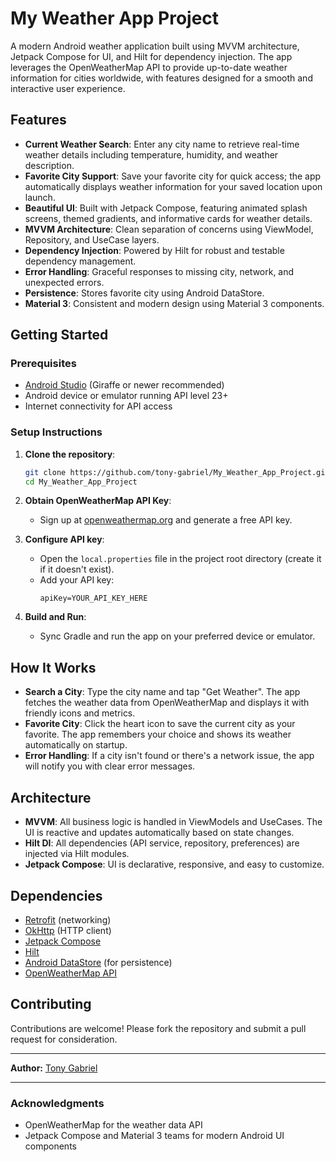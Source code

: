 # My Weather App Project

A modern Android weather application built using MVVM architecture, Jetpack Compose for UI, and Hilt for dependency injection. The app leverages the OpenWeatherMap API to provide up-to-date weather information for cities worldwide, with features designed for a smooth and interactive user experience.

## Features

- **Current Weather Search**: Enter any city name to retrieve real-time weather details including temperature, humidity, and weather description.
- **Favorite City Support**: Save your favorite city for quick access; the app automatically displays weather information for your saved location upon launch.
- **Beautiful UI**: Built with Jetpack Compose, featuring animated splash screens, themed gradients, and informative cards for weather details.
- **MVVM Architecture**: Clean separation of concerns using ViewModel, Repository, and UseCase layers.
- **Dependency Injection**: Powered by Hilt for robust and testable dependency management.
- **Error Handling**: Graceful responses to missing city, network, and unexpected errors.
- **Persistence**: Stores favorite city using Android DataStore.
- **Material 3**: Consistent and modern design using Material 3 components.


## Getting Started

### Prerequisites

- [Android Studio](https://developer.android.com/studio) (Giraffe or newer recommended)
- Android device or emulator running API level 23+
- Internet connectivity for API access

### Setup Instructions

1. **Clone the repository**:
   ```bash
   git clone https://github.com/tony-gabriel/My_Weather_App_Project.git
   cd My_Weather_App_Project
   ```

2. **Obtain OpenWeatherMap API Key**:
   - Sign up at [openweathermap.org](https://openweathermap.org/) and generate a free API key.

3. **Configure API key**:
   - Open the `local.properties` file in the project root directory (create it if it doesn't exist).
   - Add your API key:
     ```
     apiKey=YOUR_API_KEY_HERE
     ```

4. **Build and Run**:
   - Sync Gradle and run the app on your preferred device or emulator.

## How It Works

- **Search a City**: Type the city name and tap "Get Weather". The app fetches the weather data from OpenWeatherMap and displays it with friendly icons and metrics.
- **Favorite City**: Click the heart icon to save the current city as your favorite. The app remembers your choice and shows its weather automatically on startup.
- **Error Handling**: If a city isn't found or there's a network issue, the app will notify you with clear error messages.

## Architecture

- **MVVM**: All business logic is handled in ViewModels and UseCases. The UI is reactive and updates automatically based on state changes.
- **Hilt DI**: All dependencies (API service, repository, preferences) are injected via Hilt modules.
- **Jetpack Compose**: UI is declarative, responsive, and easy to customize.

## Dependencies

- [Retrofit](https://square.github.io/retrofit/) (networking)
- [OkHttp](https://square.github.io/okhttp/) (HTTP client)
- [Jetpack Compose](https://developer.android.com/jetpack/compose)
- [Hilt](https://dagger.dev/hilt/)
- [Android DataStore](https://developer.android.com/topic/libraries/architecture/datastore) (for persistence)
- [OpenWeatherMap API](https://openweathermap.org/api)

## Contributing

Contributions are welcome! Please fork the repository and submit a pull request for consideration.

---

**Author:** [Tony Gabriel](https://github.com/tony-gabriel)

---

### Acknowledgments

- OpenWeatherMap for the weather data API
- Jetpack Compose and Material 3 teams for modern Android UI components
